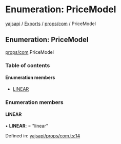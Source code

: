 # Enumeration: PriceModel

[yajsapi](../yajsapi.md) / [Exports](../modules/) / [props/com](../modules/props_com.md) / PriceModel

## Enumeration: PriceModel

[props/com](../modules/props_com.md).PriceModel

### Table of contents

#### Enumeration members

* [LINEAR](props_com.pricemodel.md#linear)

### Enumeration members

#### LINEAR

• **LINEAR**: = "linear"

Defined in: [yajsapi/props/com.ts:14](https://github.com/golemfactory/yajsapi/blob/289a25a/yajsapi/props/com.ts#L14)

